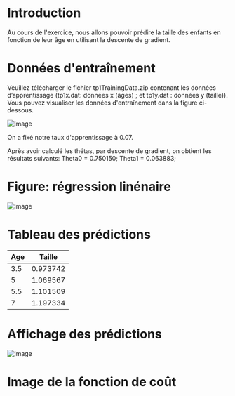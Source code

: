 # Introduction

Au cours de l'exercice, nous allons pouvoir prédire la taille des enfants en fonction de leur âge en utilisant la descente de gradient.

# Données d'entraînement
Veuillez télécharger  le fichier tp1TrainingData.zip contenant les données d’apprentissage (tp1x.dat: données x (âges) ; et tp1y.dat : données y (taille)).
Vous pouvez visualiser les données d'entraînement dans la figure ci-dessous.


![image](https://user-images.githubusercontent.com/26171556/36229694-7a82ac52-11ae-11e8-93a2-e1a0bda6d850.png)

On a fixé notre taux d'apprentissage à 0.07.

Après avoir calculé les thétas, par descente de gradient, on obtient les résultats suivants:
Theta0 = 0.750150;
Theta1 =  0.063883;

# Figure: régression linénaire

![image](https://user-images.githubusercontent.com/26171556/36230224-19ea9c04-11b0-11e8-887a-ad3f80537328.png)

# Tableau des prédictions


Age | Taille
-- | --
3.5 | 0.973742
5 | 1.069567
5.5 | 1.101509
7 | 1.197334

# Affichage des prédictions

![image](https://user-images.githubusercontent.com/26171556/36230375-a64b44be-11b0-11e8-9818-ae3565b26f01.png)

# Image de la fonction de coût

